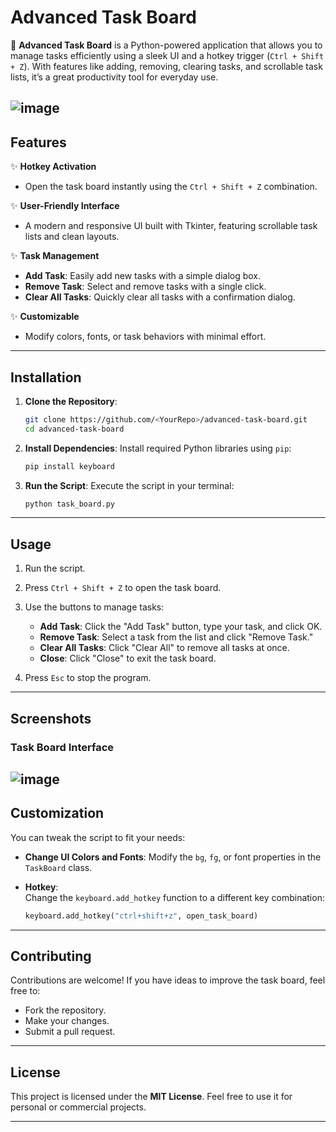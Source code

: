 # **Advanced Task Board**

🚀 **Advanced Task Board** is a Python-powered application that allows you to manage tasks efficiently using a sleek UI and a hotkey trigger (`Ctrl + Shift + Z`). With features like adding, removing, clearing tasks, and scrollable task lists, it’s a great productivity tool for everyday use.

![image](https://github.com/user-attachments/assets/d4a3ce04-fb52-442f-95a4-734718d249bb)
---

## **Features**

✨ **Hotkey Activation**  
- Open the task board instantly using the `Ctrl + Shift + Z` combination.

✨ **User-Friendly Interface**  
- A modern and responsive UI built with Tkinter, featuring scrollable task lists and clean layouts.

✨ **Task Management**  
- **Add Task**: Easily add new tasks with a simple dialog box.  
- **Remove Task**: Select and remove tasks with a single click.  
- **Clear All Tasks**: Quickly clear all tasks with a confirmation dialog.

✨ **Customizable**  
- Modify colors, fonts, or task behaviors with minimal effort.

---

## **Installation**

1. **Clone the Repository**:
   ```bash
   git clone https://github.com/<YourRepo>/advanced-task-board.git
   cd advanced-task-board
   ```

2. **Install Dependencies**:
   Install required Python libraries using `pip`:
   ```bash
   pip install keyboard
   ```

3. **Run the Script**:
   Execute the script in your terminal:
   ```bash
   python task_board.py
   ```

---

## **Usage**

1. Run the script.
2. Press `Ctrl + Shift + Z` to open the task board.
3. Use the buttons to manage tasks:
   - **Add Task**: Click the "Add Task" button, type your task, and click OK.  
   - **Remove Task**: Select a task from the list and click "Remove Task."  
   - **Clear All Tasks**: Click "Clear All" to remove all tasks at once.  
   - **Close**: Click "Close" to exit the task board.

4. Press `Esc` to stop the program.

---

## **Screenshots**

### **Task Board Interface**  
![image](https://github.com/user-attachments/assets/9b16096d-77b5-42a9-9460-b365c78eb37f)
---

## **Customization**

You can tweak the script to fit your needs:

- **Change UI Colors and Fonts**:
  Modify the `bg`, `fg`, or font properties in the `TaskBoard` class.

- **Hotkey**:  
  Change the `keyboard.add_hotkey` function to a different key combination:
  ```python
  keyboard.add_hotkey("ctrl+shift+z", open_task_board)
  ```

---

## **Contributing**

Contributions are welcome! If you have ideas to improve the task board, feel free to:
- Fork the repository.
- Make your changes.
- Submit a pull request.

---

## **License**

This project is licensed under the **MIT License**. Feel free to use it for personal or commercial projects.

---

